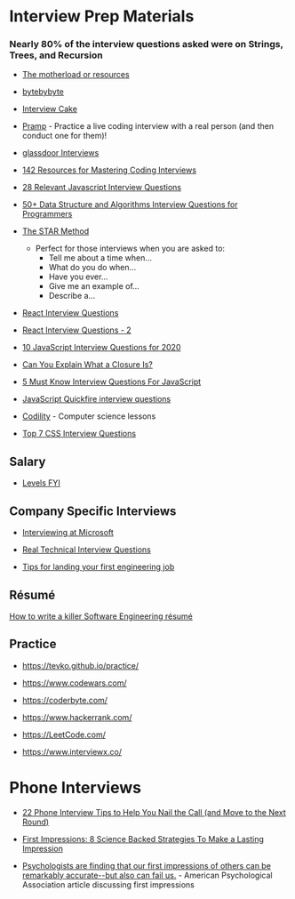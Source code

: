 # Interview Prep Materials

### Nearly 80% of the interview questions asked were on Strings, Trees, and Recursion

* [The motherload or resources](https://www.freecodecamp.org/news/software-engineering-interviews-744380f4f2af/)

* [bytebybyte](https://www.byte-by-byte.com/six-software-engineering-interview-questions/)

* [Interview Cake](https://www.interviewcake.com)

* [Pramp](https://www.pramp.com/#/) - Practice a live coding interview with a real person (and then conduct one for them)!

* [glassdoor Interviews](https://www.glassdoor.com/Interview/index.htm)

* [142 Resources for Mastering Coding Interviews](https://medium.com/better-programming/the-software-engineering-study-guide-bac25b8b61eb)

* [28 Relevant Javascript Interview Questions](https://blog.usejournal.com/28-relevant-javascript-interview-questions-part-1-of-7-ff376be12a99)

* [50+ Data Structure and Algorithms Interview Questions for Programmers](https://hackernoon.com/50-data-structure-and-algorithms-interview-questions-for-programmers-b4b1ac61f5b0)

* [The STAR Method](https://www.google.com/amp/s/www.themuse.com/amp/advice/star-interview-method)
    * Perfect for those interviews when you are asked to:
        * Tell me about a time when…
        * What do you do when…
        * Have you ever…
        * Give me an example of…
        * Describe a...

* [React Interview Questions](https://github.com/Pau1fitz/react-interview)

* [React Interview Questions - 2](https://github.com/sudheerj/reactjs-interview-questions)

* [10 JavaScript Interview Questions for 2020](https://medium.com/javascript-in-plain-english/10-javascript-interview-questions-for-2020-697b40de9480)

* [Can You Explain What a Closure Is?](https://medium.com/better-programming/a-basic-interview-question-can-you-explain-what-a-closure-is-710b75384d48)

* [5 Must Know Interview Questions For JavaScript](https://medium.com/javascript-in-plain-english/5-must-know-interview-questions-for-javascript-bd9000c56e7a)

* [JavaScript Quickfire interview questions](https://medium.com/javascript-in-plain-english/24-quick-fire-javascript-interview-questions-a71f78d03f08)

* [Codility](https://app.codility.com/programmers/lessons/1-iterations/) - Computer science lessons

* [Top 7 CSS Interview Questions](https://blog.repl.it/Top-7-CSS-Interview-Questions-career-karma?ref=newsletter)

## Salary

* [Levels FYI](https://www.levels.fyi)

## Company Specific Interviews

* [Interviewing at Microsoft](https://medium.com/javascript-in-plain-english/microsoft-online-assessment-questions-js-f68ecdb6e927)

* [Real Technical Interview Questions](https://medium.com/javascript-in-plain-english/real-technical-interview-questions-a3829febaa95)

* [Tips for landing your first engineering job](https://medium.com/javascript-in-plain-english/tips-for-landing-your-first-engineering-job-8b3c7ed9e89a)

## Résumé

[How to write a killer Software Engineering résumé](https://www.freecodecamp.org/news/writing-a-killer-software-engineering-resume-b11c91ef699d/)

## Practice

* https://tevko.github.io/practice/

* https://www.codewars.com/

* https://coderbyte.com/

* https://www.hackerrank.com/

* https://LeetCode.com/

* https://www.interviewx.co/

# Phone Interviews

* [22 Phone Interview Tips to Help You Nail the Call (and Move to the Next Round)](https://www.themuse.com/advice/phone-interview-tips-preparation#tip20)

* [First Impressions: 8 Science Backed Strategies To Make a Lasting Impression](https://www.scienceofpeople.com/first-impressions/)

* [Psychologists are finding that our first impressions of others can be remarkably accurate--but also can fail us.](https://www.apa.org/monitor/mar05/slices) - American Psychological Association article discussing first impressions
